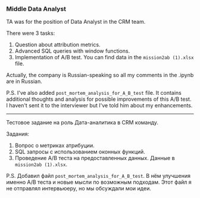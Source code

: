 ### Middle Data Analyst

TA was for the position of Data Analyst in the CRM team. 

There were 3 tasks:

1. Question about attribution metrics.
2. Advanced SQL queries with window functions.
3. Implementation of A/B test. You can find data in the `mission2ab (1).xlsx` file.

Actually, the company is Russian-speaking so all my comments in the .ipynb are in Russian.

P.S. I've also added `post_mortem_analysis_for_A_B_test` file. It contains additional thoughts and analysis for possible improvements of this A/B test. I haven't sent it to the interviewer but I've told him about my enhancements.

---

Тестовое задание на роль Дата-аналитика в CRM команду.

Задания:
1. Вопрос о метриках атрибуции.
2. SQL запросы с использованием оконных функций.
3. Проведение A/B теста на предоставленных данных. Данные в `mission2ab (1).xlsx`.

P.S. Добавил файл `post_mortem_analysis_for_A_B_test`. В нём улучшения именно A/B теста и новые мысли по возможным подходам. Этот файл я не отправлял интервьюеру, но мы обсуждали мои идеи.
